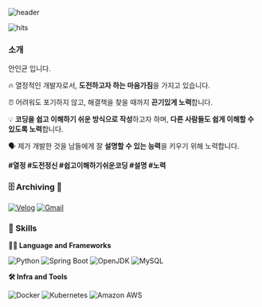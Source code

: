 ![header](https://capsule-render.vercel.app/api?type=waving&color=auto&height=360&text=Easy+coding+makes+happy%21&fontSize=60&fontAlign=50&fontAlignY=30&desc=I%27ll+try+to+code+it+so+that+others+can+recognize+it.&descSize=30&descAlign=50&descAlignY=60)

![hits](https://hits.seeyoufarm.com/api/count/incr/badge.svg?url=https%3A%2F%2Fgithub.com%2Faaingyunii&edge_flat=false&title=%EB%B0%A9%EB%AC%B8%EC%9E%90+%EC%88%98)

### 소개

안인균 입니다.

🔥 열정적인 개발자로서, **도전하고자 하는 마음가짐**을 가지고 있습니다.

⏰ 어려워도 포기하지 않고, 해결책을 찾을 때까지 **끈기있게 노력**합니다.

💡 **코딩을 쉽고 이해하기 쉬운 방식으로 작성**하고자 하며, **다른 사람들도 쉽게 이해할 수 있도록 노력**합니다.

🗣️ 제가 개발한 것을 남들에게 잘 **설명할 수 있는 능력**을 키우기 위해 노력합니다.

**#열정 #도전정신 #쉽고이해하기쉬운코딩 #설명 #노력**

### 🗄️ Archiving 📁
<p>
  
  <a href="https://velog.io/@dlsrbs98"> ![Velog](https://img.shields.io/badge/velog-20C997.svg?&style=for-the-badge&logo=velog&logoColor=white)</a>
  <a href="mailto:dlsrbs98@gmail.com"> ![Gmail](https://img.shields.io/badge/gmail-EA4335.svg?&style=for-the-badge&logo=gmail&logoColor=white)</a>
</p>

### 🦾 Skills

**🧑‍💻 Language and Frameworks**

![Python](https://img.shields.io/badge/python-3776AB.svg?&style=for-the-badge&logo=python&logoColor=white) ![Spring Boot](https://img.shields.io/badge/springboot-6DB33F.svg?&style=for-the-badge&logo=springboot&logoColor=white) ![OpenJDK](https://img.shields.io/badge/openjdk-437291.svg?&style=for-the-badge&logo=openjdk&logoColor=white) ![MySQL](https://img.shields.io/badge/mysql-4479A1.svg?&style=for-the-badge&logo=mysql&logoColor=white) 

**🛠️ Infra and Tools**

![Docker](https://img.shields.io/badge/docker-2496ED.svg?&style=for-the-badge&logo=docker&logoColor=white) ![Kubernetes](https://img.shields.io/badge/kubernetes-326CE5.svg?&style=for-the-badge&logo=kubernetes&logoColor=white) ![Amazon AWS](https://img.shields.io/badge/amazonaws-232F3E.svg?&style=for-the-badge&logo=amazonaws&logoColor=white) 


